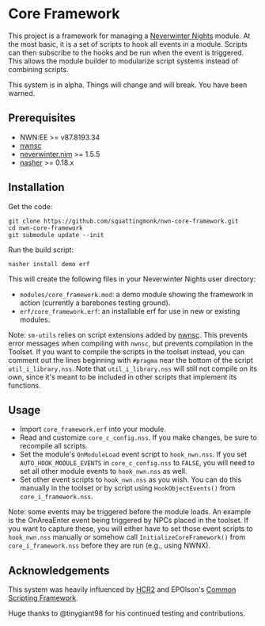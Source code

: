 # Core Framework

This project is a framework for managing a [Neverwinter
Nights](https://neverwintervault.org) module. At the most basic, it is a set of
scripts to hook all events in a module. Scripts can then subscribe to the hooks
and be run when the event is triggered. This allows the module builder to
modularize script systems instead of combining scripts.

This system is in alpha. Things will change and will break. You have been
warned.

## Prerequisites
- NWN:EE >= v87.8193.34
- [nwnsc](https://github.com/nwneetools/nwnsc)
- [neverwinter.nim](https://github.com/niv/neverwinter.nim) >= 1.5.5
- [nasher](https://github.com/squattingmonk/nasher) >= 0.18.x

## Installation
Get the code:
```
git clone https://github.com/squattingmonk/nwn-core-framework.git
cd nwn-core-framework
git submodule update --init
```

Run the build script:
```
nasher install demo erf
```

This will create the following files in your Neverwinter Nights user directory:
- `modules/core_framework.mod`: a demo module showing the framework in action
  (currently a barebones testing ground).
- `erf/core_framework.erf`: an installable erf for use in new or existing
  modules.

Note: `sm-utils` relies on script extensions added by
[nwnsc](https://github.com/nwneetools/nwnsc). This prevents error messages when
compiling with `nwnsc`, but prevents compilation in the Toolset. If you want to
compile the scripts in the toolset instead, you can comment out the lines
beginning with `#pragma` near the bottom of the script `util_i_library.nss`.
Note that `util_i_library.nss` will still not compile on its own, since it's
meant to be included in other scripts that implement its functions.

## Usage
- Import `core_framework.erf` into your module.
- Read and customize `core_c_config.nss`. If you make changes, be sure to
  recompile all scripts.
- Set the module's `OnModuleLoad` event script to `hook_nwn.nss`. If you set
  `AUTO_HOOK_MODULE_EVENTS` in `core_c_config.nss` to `FALSE`, you will need to
  set all other module events to `hook_nwn.nss` as well.
- Set other event scripts to `hook_nwn.nss` as you wish. You can do this
  manually in the toolset or by script using `HookObjectEvents()` from
  `core_i_framework.nss`.

Note: some events may be triggered before the module loads. An example is the
OnAreaEnter event being triggered by NPCs placed in the toolset. If you want to
capture these, you will either have to set those event scripts to `hook_nwn.nss`
manually or somehow call `InitializeCoreFramework()` from `core_i_framework.nss`
before they are run (e.g., using NWNX).

## Acknowledgements
This system was heavily influenced by [HCR2](https://neverwintervault.org/project/nwn1/script/hcr2-nwn1-core-framework-and-systems-final-nbde-hcr2-15)
and EPOlson's [Common Scripting Framework](https://neverwintervault.org/project/nwn2/script/csf-common-scripting-framework).

Huge thanks to @tinygiant98 for his continued testing and contributions.
